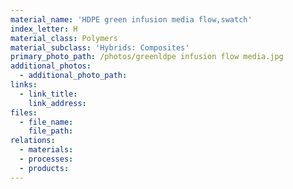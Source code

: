 ```yaml
---
material_name: 'HDPE green infusion media flow,swatch'
index_letter: H
material_class: Polymers
material_subclass: 'Hybrids: Composites'
primary_photo_path: /photos/greenldpe infusion flow media.jpg
additional_photos:
  - additional_photo_path:
links:
  - link_title:
    link_address:
files:
  - file_name:
    file_path:
relations:
  - materials:
  - processes:
  - products:
---
```



